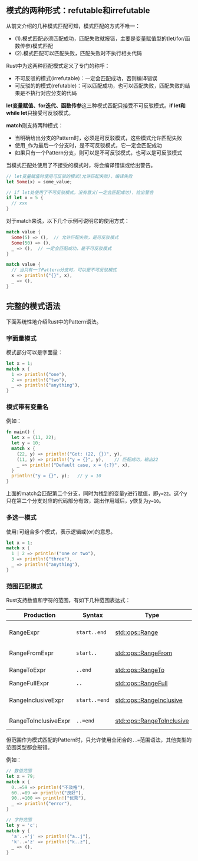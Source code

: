 ## 模式的两种形式：refutable和irrefutable

从前文介绍的几种模式匹配可知，模式匹配的方式不唯一：

- (1).模式匹配必须匹配成功，匹配失败就报错，主要是变量赋值型的(let/for/函数传参)模式匹配  
- (2).模式匹配可以匹配失败，匹配失败时不执行相关代码  

Rust中为这两种匹配模式定义了专门的称呼：  
- 不可反驳的模式(irrefutable)：一定会匹配成功，否则编译错误  
- 可反驳的的模式(refutable)：可以匹配成功，也可以匹配失败，匹配失败的结果是不执行对应分支的代码  

**let变量赋值、for迭代、函数传参**这三种模式匹配只接受不可反驳模式。**if let和while let**只接受可反驳模式。

**match**则支持两种模式：  

- 当明确给出分支的Pattern时，必须是可反驳模式，这些模式允许匹配失败  
- 使用`_`作为最后一个分支时，是不可反驳模式，它一定会匹配成功  
- 如果只有一个Pattern分支，则可以是不可反驳模式，也可以是可反驳模式  

当模式匹配处使用了不接受的模式时，将会编译错误或给出警告。

```rust
// let变量赋值时使用可反驳的模式(允许匹配失败)，编译失败
let Some(x) = some_value;

// if let处使用了不可反驳模式，没有意义(一定会匹配成功)，给出警告
if let x = 5 {
  // xxx
}
```

对于match来说，以下几个示例可说明它的使用方式：

```rust
match value {
  Some(5) => (),  // 允许匹配失败，是可反驳模式
  Some(50) => (), 
  _ => (),  // 一定会匹配成功，是不可反驳模式
}

match value {
  // 当只有一个Pattern分支时，可以是不可反驳模式
  x => println!("{}", x), 
  _ => (),
}
```

## 完整的模式语法

下面系统性地介绍Rust中的Pattern语法。

### 字面量模式

模式部分可以是字面量：

```rust
let x = 1;
match x {
  1 => println!("one"),
  2 => println!("two"),
  _ => println!("anything"),
}
```

### 模式带有变量名

例如：

```rust
fn main() {
  let x = (11, 22);
  let y = 10;
  match x { 
    (22, y) => println!("Got: (22, {})", y), 
    (11, y) => println!("y = {}", y),    // 匹配成功，输出22
    _ => println!("Default case, x = {:?}", x), 
  }
  println!("y = {}", y);   // y = 10
}
```

上面的match会匹配第二个分支，同时为找到的变量y进行赋值，即`y=22`。这个y只在第二个分支对应的代码部分有效，跳出作用域后，y恢复为`y=10`。

### 多选一模式

使用`|`可组合多个模式，表示逻辑或(or)的意思。

```rust
let x = 1;
match x {
  1 | 2 => println!("one or two"),
  3 => println!("three"), 
  _ => println!("anything"),
}
```

### 范围匹配模式

Rust支持数值和字符的范围，有如下几种范围表达式：

| Production           | Syntax        | Type                                                         | Range           |
| -------------------- | ------------- | ------------------------------------------------------------ | --------------- |
| RangeExpr            | `start..end`  | [std::ops::Range](https://doc.rust-lang.org/std/ops/struct.Range.html) | start ≤ x < end |
| RangeFromExpr        | `start..`     | [std::ops::RangeFrom](https://doc.rust-lang.org/std/ops/struct.RangeFrom.html) | start ≤ x       |
| RangeToExpr          | `..end`       | [std::ops::RangeTo](https://doc.rust-lang.org/std/ops/struct.RangeTo.html) | x < end         |
| RangeFullExpr        | `..`          | [std::ops::RangeFull](https://doc.rust-lang.org/std/ops/struct.RangeFull.html) | -               |
| RangeInclusiveExpr   | `start..=end` | [std::ops::RangeInclusive](https://doc.rust-lang.org/std/ops/struct.RangeInclusive.html) | start ≤ x ≤ end |
| RangeToInclusiveExpr | `..=end`      | [std::ops::RangeToInclusive](https://doc.rust-lang.org/std/ops/struct.RangeToInclusive.html) | x ≤ end         |

但范围作为模式匹配的Pattern时，只允许使用全闭合的`..=`范围语法，其他类型的范围类型都会报错。

例如：

```rust
// 数值范围
let x = 79;
match x {
  0..=59 => println!("不及格"),
  60..=89 => println!("良好"),
  90..=100 => println!("优秀"),
  _ => println!("error"),
}

// 字符范围
let y = 'c';
match y {
  'a'..='j' => println!("a..j"),
  'k'..='z' => println!("k..z"),
  _ => (),
}
```